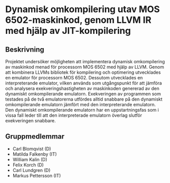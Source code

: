 # Dynamisk omkompilering utav MOS 6502-maskinkod, genom LLVM IR med hjälp av JIT-kompilering

## Beskrivning
Projektet undersöker möjligheten att implementera dynamisk omkompilering av maskinkod menad för processorn MOS 6502 med hjälp av LLVM. Genom att kombinera LLVMs bibliotek för kompilering och optimering utvecklades en emulator för processorn MOS 6502. Dessutom utvecklades en interpreterande emulator, vilken används som utgångspunkt för att jämföra och analysera exekveringshastigheten av maskinkoden genererad av den dynamiskt omkompilerande emulatorn. Exekveringen av programmen som testades på de två emulatorerna utfördes alltid snabbare på den dynamiskt omkompilerande emulatorn jämfört med den interpreterande emulatorn. Den dynamiskt omkompilerande emulatorn har en uppstartningsfas som i vissa fall leder till att den interpreterade emulatorn överlag slutför exekveringen snabbare.


## Gruppmedlemmar
- Carl Blomqvist (D)
- Matilda Falkenby (IT)
- William Kalin (D)
- Felix Korch (D)
- Carl Lundgren (D)
- Markus Pettersson (IT)